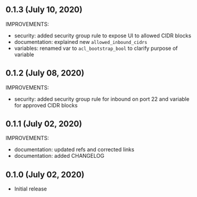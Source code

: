 ## 0.1.3 (July 10, 2020)

IMPROVEMENTS:

* security: added security group rule to expose UI to allowed CIDR blocks
* documentation: explained new `allowed_inbound_cidrs`
* variables: renamed var to `acl_bootstrap_bool` to clarify purpose of variable

## 0.1.2 (July 08, 2020)

IMPROVEMENTS:

* security: added security group rule for inbound on port 22 and variable for approved CIDR blocks

## 0.1.1 (July 02, 2020)

IMPROVEMENTS:

* documentation: updated refs and corrected links
* documentation: added CHANGELOG

## 0.1.0 (July 02, 2020)

* Initial release
